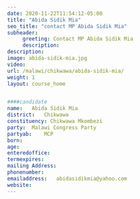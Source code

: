 ```yaml
---
date: 2020-11-22T11:54:12-05:00
title: "Abida Sidik Mia"
seo_title: "contact MP Abida Sidik Mia"
subheader:
     greeting: Contact MP Abida Sidik Mia
     description: 
description: 
image: abida-sidik-mia.jpg
video: 
url: /malawi/chikwawa/abida-sidik-mia/
weight: 1
layout: course_home


####candidate
name:	Abida Sidik Mia
district:	Chikwawa
constituency: Chikwawa Mkombezi
party:	Malawi Congress Party
partyab:	MCP
born:
age: 
enteredoffice:	
termexpires:	
mailing Address:
phonenumber:	
emailaddress:	abidasidikmia@yahoo.com
website:	
---
```


